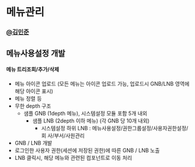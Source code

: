 # 메뉴관리
### [@김민준](https://github.com/d0uwhs)

## 메뉴사용설정 개발

#### 메뉴 트리조회/추가/삭제
- 메뉴 아이콘 업로드 (모든 메뉴는 아이콘 업로드 가능, 업로드시 GNB/LNB 영역에 해당 아이콘 표시)
- 메뉴 정렬 등
- 무한 depth 구조
    - 샘플 GNB (1depth 메뉴), 시스템설정 모듈 포함 5개 내외
        - 샘플 LNB (2depth 이하 메뉴) (각 GNB 당 10개 내외)
            - 시스템설정 하위 LNB : 메뉴사용설정/권한그룹설정/사용자권한설정/회 사/부서/사원관리
- GNB / LNB 개발
- 로그인한 사용자 권한(세션에 저장된 권한)에 따른 GNB / LNB 노출
- LNB 클릭시, 해당 메뉴와 관련된 컴포넌트로 이동 처리

